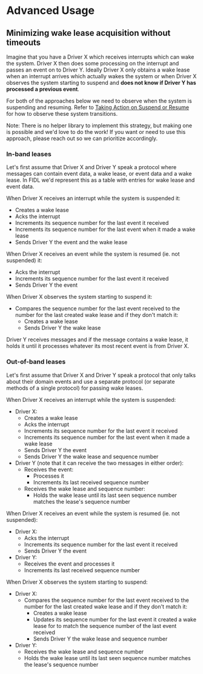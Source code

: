 # Advanced Usage

## Minimizing wake lease acquisition without timeouts

Imagine that you have a Driver X which receives interrupts which can wake the
system. Driver X then does some processing on the interrupt and passes an event
on to Driver Y. Ideally Driver X only obtains a wake lease when an interrupt
arrives which actually wakes the system or when Driver X observes the system
starting to suspend and **does not know if Driver Y has processed a previous
event**.

For both of the approaches below we need to observe when the system is
suspending and resuming. Refer to
[Taking Action on Suspend or Resume][taking_action] for how to observe these
system transitions.

Note: There is no helper library to implement this strategy, but making one is
possible and we'd love to do the work! If you want or need to use this approach,
please reach out so we can prioritize accordingly.

### In-band leases

Let's first assume that Driver X and Driver Y speak a protocol where messages
can contain event data, a wake lease, or event data and a wake lease. In FIDL
we'd represent this as a table with entries for wake lease and event data.

When Driver X receives an interrupt while the system is suspended it:
* Creates a wake lease
* Acks the interrupt
* Increments its sequence number for the last event it received
* Increments its sequence number for the last event when it made a wake lease
* Sends Driver Y the event and the wake lease

When Driver X receives an event while the system is resumed (ie. not suspended)
it:
* Acks the interrupt
* Increments its sequence number for the last event it received
* Sends Driver Y the event

When Driver X observes the system starting to suspend it:
* Compares the sequence number for the last event received to the number for the
  last created wake lease and if they don't match it:
  * Creates a wake lease
  * Sends Driver Y the wake lease

Driver Y receives messages and if the message contains a wake lease, it holds it
until it processes whatever its most recent event is from Driver X.

### Out-of-band leases

Let's first assume that Driver X and Driver Y speak a protocol that only talks
about their domain events and use a separate protocol (or separate methods of a
single protocol) for passing wake leases.

When Driver X receives an interrupt while the system is suspended:
*   Driver X:
    *   Creates a wake lease
    *   Acks the interrupt
    *   Increments its sequence number for the last event it received
    *   Increments its sequence number for the last event when it made a wake lease
    *   Sends Driver Y the event
    *   Sends Driver Y the wake lease and sequence number
*   Driver Y (note that it can receive the two messages in either order):
    *   Receives the event:
        *   Processes it
        *   Increments its last received sequence number
    *   Receives the wake lease and sequence number:
        *   Holds the wake lease until its last seen sequence number matches the
            lease's sequence number

When Driver X receives an event while the system is resumed (ie. not suspended):
*   Driver X:
    *   Acks the interrupt
    *   Increments its sequence number for the last event it received
    *   Sends Driver Y the event
*   Driver Y:
    *   Receives the event and processes it
    *   Increments its last received sequence number

When Driver X observes the system starting to suspend:
*   Driver X:
    *   Compares the sequence number for the last event received to the number
        for the last created wake lease and if they don't match it:
        *   Creates a wake lease
        *   Updates its sequence number for the last event it created a wake
            lease for to match the sequence number of the last event received
        *   Sends Driver Y the wake lease and sequence number
*   Driver Y:
    *   Receives the wake lease and sequence number
    *   Holds the wake lease until its last seen sequence number matches the
        lease's sequence number

[taking_action]: basic_suspend_resume.md#taking-action-on-system-suspend-or-resume
